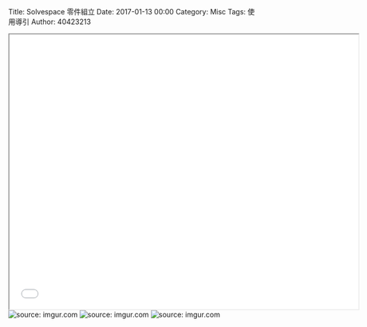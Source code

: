 Title: Solvespace 零件組立
Date: 2017-01-13 00:00
Category: Misc
Tags: 使用導引
Author: 40423213

<iframe src="file:///Y:/tmp/40423213/w13/w13.html" width="700" height="550"></iframe>
<img src="Y:\tmp\40423213\w12\3.png" title="source: imgur.com" /></a>
<img src="Y:\tmp\40423213\w12\4.png" title="source: imgur.com" /></a>
<img src="Y:\tmp\40423213\w12\5.png" title="source: imgur.com" /></a>